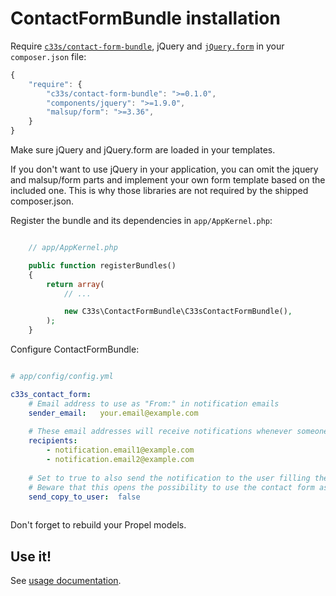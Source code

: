 ContactFormBundle installation
=============================

Require [`c33s/contact-form-bundle`](https://packagist.org/packages/c33s/contact-form-bundle), jQuery and [`jQuery.form`](https://packagist.org/packages/malsup/form)
in your `composer.json` file:

```js
{
    "require": {
        "c33s/contact-form-bundle": ">=0.1.0",
        "components/jquery": ">=1.9.0",
        "malsup/form": ">=3.36",
    }
}
```

Make sure jQuery and jQuery.form are loaded in your templates.

If you don't want to use jQuery in your application, you can omit the jquery and malsup/form parts and implement your own form template based
on the included one. This is why those libraries are not required by the shipped composer.json.

Register the bundle and its dependencies in `app/AppKernel.php`:

```php

    // app/AppKernel.php

    public function registerBundles()
    {
        return array(
            // ...

            new C33s\ContactFormBundle\C33sContactFormBundle(),
        );
    }

```

Configure ContactFormBundle:

```yml

# app/config/config.yml

c33s_contact_form:
    # Email address to use as "From:" in notification emails
    sender_email:   your.email@example.com
    
    # These email addresses will receive notifications whenever someone submitted a contact form
    recipients:
        - notification.email1@example.com
        - notification.email2@example.com
    
    # Set to true to also send the notification to the user filling the contact form
    # Beware that this opens the possibility to use the contact form as a spam relay! 
    send_copy_to_user:  false
            
```

Don't forget to rebuild your Propel models.

Use it!
-------

See [usage documentation](usage.md).
